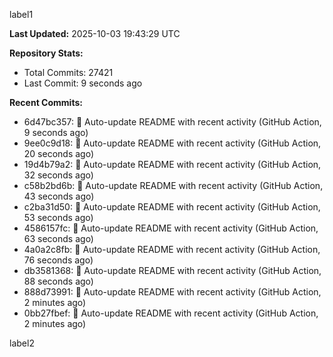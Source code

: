 
label1 
<!-- ACTIVITY_START -->
**Last Updated:** 2025-10-03 19:43:29 UTC

**Repository Stats:**
- Total Commits: 27421
- Last Commit: 9 seconds ago

**Recent Commits:**
- 6d47bc357: 🤖 Auto-update README with recent activity (GitHub Action, 9 seconds ago)
- 9ee0c9d18: 🤖 Auto-update README with recent activity (GitHub Action, 20 seconds ago)
- 19d4b79a2: 🤖 Auto-update README with recent activity (GitHub Action, 32 seconds ago)
- c58b2bd6b: 🤖 Auto-update README with recent activity (GitHub Action, 43 seconds ago)
- c2ba31d50: 🤖 Auto-update README with recent activity (GitHub Action, 53 seconds ago)
- 4586157fc: 🤖 Auto-update README with recent activity (GitHub Action, 63 seconds ago)
- 4a0a2c8fb: 🤖 Auto-update README with recent activity (GitHub Action, 76 seconds ago)
- db3581368: 🤖 Auto-update README with recent activity (GitHub Action, 88 seconds ago)
- 888d73991: 🤖 Auto-update README with recent activity (GitHub Action, 2 minutes ago)
- 0bb27fbef: 🤖 Auto-update README with recent activity (GitHub Action, 2 minutes ago)
<!-- ACTIVITY_END -->

label2
